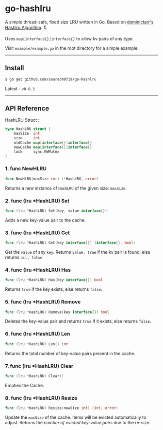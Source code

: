 # go-hashlru

A simple thread-safe, fixed size LRU written in Go. Based on [dominictarr's Hashlru Algorithm](https://github.com/dominictarr/hashlru). :arrows_clockwise:

Uses `map[interface{}]interface{}` to allow kv pairs of any type.

Visit `example/example.go` in the root directory for a simple example.

<hr>

## Install

```sh
$ go get github.com/saurabh0719/go-hashlru
```

Latest - `v0.0.3`

<hr>

## API Reference 

HashLRU Struct : 

```go
type HashLRU struct {
	maxSize  int
	size     int
	oldCache map[interface{}]interface{}
	newCache map[interface{}]interface{}
	lock     sync.RWMutex
}
```

### 1. func NewHLRU
```go
func NewHLRU(maxSize int) (*HashLRU, error)
```

Returns a new instance of `HashLRU` of the given size: `maxSize`.

### 2. func (lru *HashLRU) Set
```go
func (lru *HashLRU) Set(key, value interface{})
```

Adds a new key-value pair to the cache.

### 3. func (lru *HashLRU) Get
```go
func (lru *HashLRU) Get(key interface{}) (interface{}, bool)
```

Get the `value` of any `key`. Returns `value, true` if the kv pair is found, else returns `nil, false`.

### 4. func (lru *HashLRU) Has
```go
func (lru *HashLRU) Has(key interface{}) bool
```
Returns `true` if the key exists, else returns `false`.

### 5. func (lru *HashLRU) Remove
```go
func (lru *HashLRU) Remove(key interface{}) bool
```

Deletes the key-value pair and returns `true` if it exists, else returns `false`.

### 6. func (lru *HashLRU) Len
```go
func (lru *HashLRU) Len() int
```

Returns the total number of key-value pairs present in the cache.

### 7. func (lru *HashLRU) Clear
```go
func (lru *HashLRU) Clear()
```

Empties the Cache.

### 8. func (lru *HashLRU) Resize
```go
func (lru *HashLRU) Resize(newSize int) (int, error)
```

Update the `maxSize` of the cache. Items will be evicted automatically to adjust. Returns the *number of evicted key-value pairs* due to the re-size. 